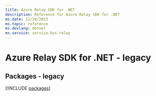 ```yaml
---
title: Azure Relay SDK for .NET
description: Reference for Azure Relay SDK for .NET
ms.date: 12/28/2023
ms.topic: reference
ms.devlang: dotnet
ms.service: service-bus-relay
---
```

# Azure Relay SDK for .NET - legacy
## Packages - legacy
[!INCLUDE [packages](relay-index.md)]